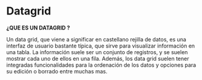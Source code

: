 Datagrid
========

<strong>¿QUE ES UN DATAGRID ?</strong>

Un data grid, que viene a significar en castellano rejilla de datos, es una interfaz de usuario bastante típica, que sirve para visualizar información en una tabla. La información suele ser un conjunto de registros, y se suelen mostrar cada uno de ellos en una fila. Además, los data grid suelen tener integradas funcionalidades para la ordenación de los datos y opciones para su edición o borrado entre muchas mas.

